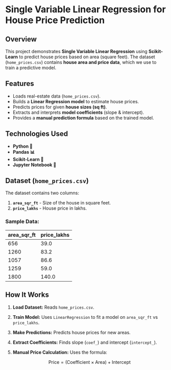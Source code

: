 # Single Variable Linear Regression for House Price Prediction

## Overview
This project demonstrates **Single Variable Linear Regression** using **Scikit-Learn** to predict house prices based on area (square feet). The dataset (`home_prices.csv`) contains **house area and price data**, which we use to train a predictive model.

## Features
- Loads real-estate data (`home_prices.csv`).
- Builds a **Linear Regression model** to estimate house prices.
- Predicts prices for given **house sizes (sq ft)**.
- Extracts and interprets **model coefficients** (slope & intercept).
- Provides a **manual prediction formula** based on the trained model.

## Technologies Used
- **Python 🐍**
- **Pandas 📊**
- **Scikit-Learn 🤖**
- **Jupyter Notebook 📓**

## Dataset (`home_prices.csv`)
The dataset contains two columns:
1. **`area_sqr_ft`** - Size of the house in square feet.
2. **`price_lakhs`** - House price in lakhs.

### Sample Data:
| area_sqr_ft | price_lakhs |
|------------|------------|
| 656        | 39.0       |
| 1260       | 83.2       |
| 1057       | 86.6       |
| 1259       | 59.0       |
| 1800       | 140.0      |

## How It Works
1. **Load Dataset:** Reads `home_prices.csv`.
2. **Train Model:** Uses `LinearRegression` to fit a model on `area_sqr_ft` vs `price_lakhs`.
3. **Make Predictions:** Predicts house prices for new areas.
4. **Extract Coefficients:** Finds slope (`coef_`) and intercept (`intercept_`).
5. **Manual Price Calculation:** Uses the formula:
   
   ```math
   \text{Price} = (\text{Coefficient} \times \text{Area}) + \text{Intercept}
